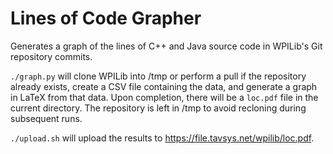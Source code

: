 # Lines of Code Grapher

Generates a graph of the lines of C++ and Java source code in WPILib's Git repository commits.

`./graph.py` will clone WPILib into /tmp or perform a pull if the repository already exists, create a CSV file containing the data, and generate a graph in LaTeX from that data. Upon completion, there will be a `loc.pdf` file in the current directory. The repository is left in /tmp to avoid recloning during subsequent runs.

`./upload.sh` will upload the results to https://file.tavsys.net/wpilib/loc.pdf.
